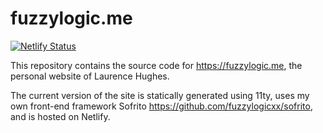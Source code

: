 # fuzzylogic.me

[![Netlify Status](https://api.netlify.com/api/v1/badges/c0c7b2b0-c8f9-4575-9528-312449ecffdb/deploy-status)](https://app.netlify.com/sites/vigilant-almeida-537bd4/deploys)

This repository contains the source code for https://fuzzylogic.me, the personal website of Laurence Hughes. 

The current version of the site is statically generated using 11ty, uses my own front-end framework Sofrito https://github.com/fuzzylogicxx/sofrito, and is hosted on Netlify.
